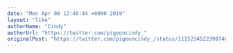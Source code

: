 ```yaml
---
date: "Mon Apr 08 12:46:44 +0000 2019"
layout: "like"
authorName: "Cindy"
authorUrl: "https://twitter.com/pigeoncindy_"
originalPost: "https://twitter.com/pigeoncindy_/status/1115234522398748673"
---
```

